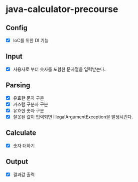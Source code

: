 # java-calculator-precourse

## Config
- [X] IoC를 위한 DI 기능 

## Input
- [X] 사용자로 부터 숫자를 포함한 문자열을 입력받는다.

## Parsing
- [X] 유효한 문자 구분
- [X] 커스텀 구분자 구분
- [X] 유효한 숫자 구분
- [X] 잘못된 값이 입력되면 IllegalArgumentException을 발생시킨다.

## Calculate
- [X] 숫자 더하기

## Output
- [X] 결과값 출력

